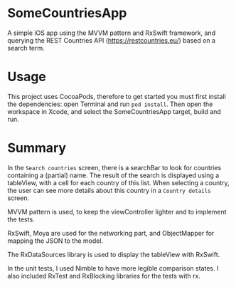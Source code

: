 # SomeCountriesApp
A simple iOS app using the MVVM pattern and RxSwift framework, and querying the REST Countries API (https://restcountries.eu/) based on a search term.

# Usage
This project uses CocoaPods, therefore to get started you must first install the dependencies: open Terminal and run `pod install`. Then open the workspace in Xcode, and select the SomeCountriesApp target, build and run.

# Summary
In the `Search countries` screen, there is a searchBar to look for countries containing a (partial) name. The result of the search is displayed using a tableView, with a cell for each country of this list. When selecting a country, the user can see more details about this country in a `Country details` screen.

MVVM pattern is used, to keep the viewController lighter and to implement the tests.

RxSwift, Moya are used for the networking part, and ObjectMapper for mapping the JSON to the model.

The RxDataSources library is used to display the tableView with RxSwift.

In the unit tests, I used Nimble to have more legible comparison states. I also included RxTest and RxBlocking libraries for the tests with rx.
